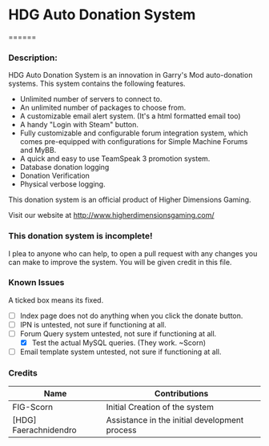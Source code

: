 # HDG Auto Donation System
======

### Description:
HDG Auto Donation System is an innovation in Garry's Mod auto-donation systems. This system contains the following features.

* Unlimited number of servers to connect to.
* An unlimited number of packages to choose from.
* A customizable email alert system. (It's a html formatted email too)
* A handy "Login with Steam" button.
* Fully customizable and configurable forum integration system, which comes pre-equipped with configurations for Simple Machine Forums and MyBB.
* A quick and easy to use TeamSpeak 3 promotion system.
* Database donation logging
* Donation Verification
* Physical verbose logging.

This donation system is an official product of Higher Dimensions Gaming.

Visit our website at http://www.higherdimensionsgaming.com/

### This donation system is incomplete!
I plea to anyone who can help, to open a pull request with any changes you can make to improve the system.
You will be given credit in this file.

### Known Issues
A ticked box means its fixed.
- [ ] Index page does not do anything when you click the donate button.
- [ ] IPN is untested, not sure if functioning at all.
- [ ] Forum Query system untested, not sure if functioning at all.
  - [x] Test the actual MySQL queries. (They work. ~Scorn)
- [ ] Email template system untested, not sure if functioning at all.

### Credits

| Name | Contributions |
| ---------- | ---------- |
| FIG-Scorn | Initial Creation of the system |
| [HDG] Faerachnidendro | Assistance in the initial development process |